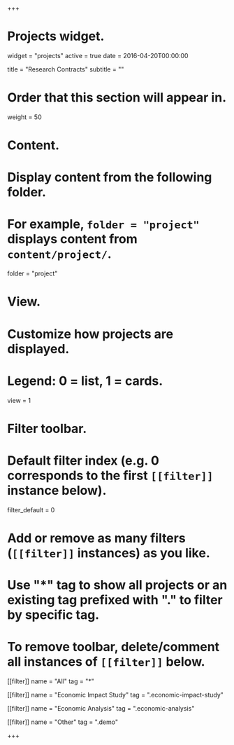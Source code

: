 +++
# Projects widget.
widget = "projects"
active = true
date = 2016-04-20T00:00:00

title = "Research Contracts"
subtitle = ""

# Order that this section will appear in.
weight = 50

# Content.
# Display content from the following folder.
# For example, `folder = "project"` displays content from `content/project/`.
folder = "project"

# View.
# Customize how projects are displayed.
# Legend: 0 = list, 1 = cards.
view = 1

# Filter toolbar.

# Default filter index (e.g. 0 corresponds to the first `[[filter]]` instance below).
filter_default = 0

# Add or remove as many filters (`[[filter]]` instances) as you like.
# Use "*" tag to show all projects or an existing tag prefixed with "." to filter by specific tag.
# To remove toolbar, delete/comment all instances of `[[filter]]` below.
[[filter]]
  name = "All"
  tag = "*"

[[filter]]
  name = "Economic Impact Study"
  tag = ".economic-impact-study"

[[filter]]
  name = "Economic Analysis"
  tag = ".economic-analysis"
  
[[filter]]
  name = "Other"
  tag = ".demo"

+++

